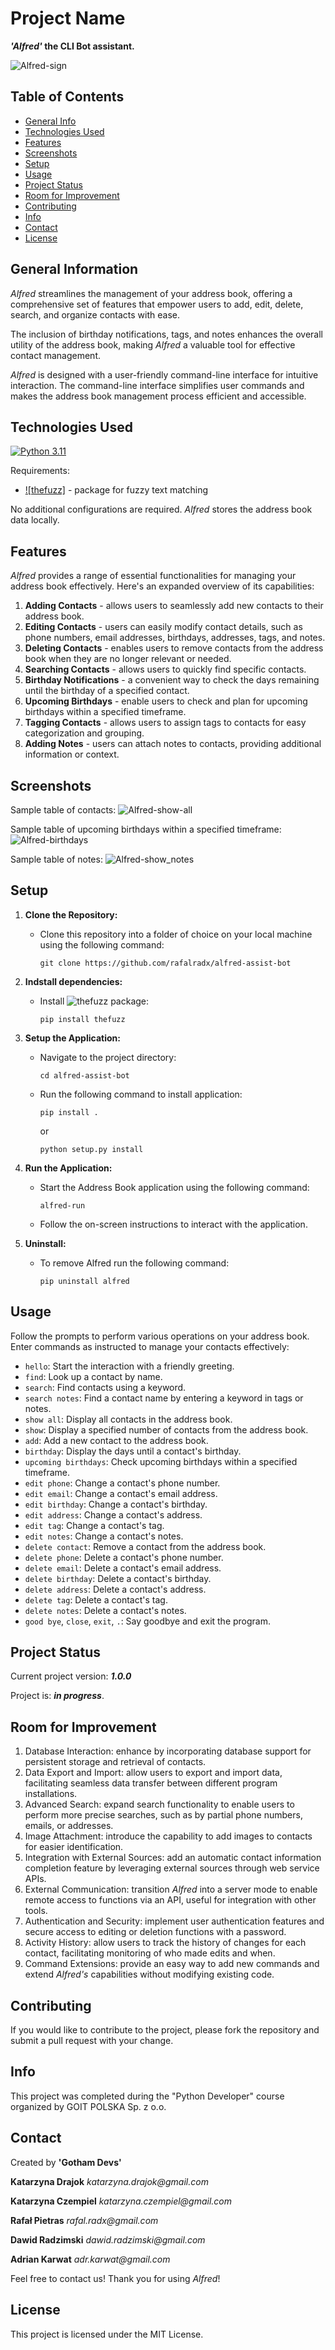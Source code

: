 # Project Name

**_'Alfred'_ the CLI Bot assistant.**

![Alfred-sign](https://github.com/rafalradx/alfred-assist-bot/blob/main/alfred/Alfred.jpg)

## Table of Contents

- [General Info](#general-information)
- [Technologies Used](#technologies-used)
- [Features](#features)
- [Screenshots](#screenshots)
- [Setup](#setup)
- [Usage](#usage)
- [Project Status](#project-status)
- [Room for Improvement](#room-for-improvement)
- [Contributing](#contributing)
- [Info](#info)
- [Contact](#contact)
- [License](#license)

## General Information

_Alfred_ streamlines the management of your address book, offering a comprehensive set of features that empower users to add, edit, delete, search, and organize contacts with ease.

The inclusion of birthday notifications, tags, and notes enhances the overall utility of the address book, making _Alfred_ a valuable tool for effective contact management.

_Alfred_ is designed with a user-friendly command-line interface for intuitive interaction. The command-line interface simplifies user commands and makes the address book management process efficient and accessible.

## Technologies Used

[![Python 3.11](https://img.shields.io/badge/python-3.11-blue.svg)](https://www.python.org/downloads/release/python-3115/)

Requirements:
   - [![thefuzz]](https://pypi.org/project/thefuzz/) - package for fuzzy text matching 

No additional configurations are required. _Alfred_ stores the address book data locally.

## Features

_Alfred_ provides a range of essential functionalities for managing your address book effectively. Here's an expanded overview of its capabilities:

1. **Adding Contacts** - allows users to seamlessly add new contacts to their address book.
2. **Editing Contacts** - users can easily modify contact details, such as phone numbers, email addresses, birthdays, addresses, tags, and notes.
3. **Deleting Contacts** - enables users to remove contacts from the address book when they are no longer relevant or needed.
4. **Searching Contacts** - allows users to quickly find specific contacts.
5. **Birthday Notifications** - a convenient way to check the days remaining until the birthday of a specified contact.
6. **Upcoming Birthdays** - enable users to check and plan for upcoming birthdays within a specified timeframe.
7. **Tagging Contacts** - allows users to assign tags to contacts for easy categorization and grouping.
8. **Adding Notes** - users can attach notes to contacts, providing additional information or context.

## Screenshots

Sample table of contacts:
![Alfred-show-all](https://github.com/rafalradx/alfred-assist-bot/blob/main/alfred/show_all.jpg)

Sample table of upcoming birthdays within a specified timeframe:
![Alfred-birthdays](https://github.com/rafalradx/alfred-assist-bot/blob/main/alfred/birthdays.jpg)

Sample table of notes:
![Alfred-show_notes](https://github.com/rafalradx/alfred-assist-bot/blob/main/alfred/show_notes.jpg)

## Setup

1. **Clone the Repository:**

   - Clone this repository into a folder of choice on your local machine using the following command:
     ```
     git clone https://github.com/rafalradx/alfred-assist-bot
     ```

2. **Indstall dependencies:**
   - Install ![thefuzz](https://pypi.org/project/thefuzz/) package:
     ```
     pip install thefuzz
     ```

3. **Setup the Application:**

   - Navigate to the project directory:
     ```
     cd alfred-assist-bot
     ```
   - Run the following command to install application:
     ```
     pip install .
     ```
     or
     ```
     python setup.py install
     ```

4. **Run the Application:**

   - Start the Address Book application using the following command:
     ```
     alfred-run
     ```
   - Follow the on-screen instructions to interact with the application.

5. **Uninstall:**
   - To remove Alfred run the following command:
     ```
     pip uninstall alfred
     ```

## Usage

Follow the prompts to perform various operations on your address book.
Enter commands as instructed to manage your contacts effectively:

- `hello`: Start the interaction with a friendly greeting.
- `find`: Look up a contact by name.
- `search`: Find contacts using a keyword.
- `search notes`: Find a contact name by entering a keyword in tags or notes.
- `show all`: Display all contacts in the address book.
- `show`: Display a specified number of contacts from the address book.
- `add`: Add a new contact to the address book.
- `birthday`: Display the days until a contact's birthday.
- `upcoming birthdays`: Check upcoming birthdays within a specified timeframe.
- `edit phone`: Change a contact's phone number.
- `edit email`: Change a contact's email address.
- `edit birthday`: Change a contact's birthday.
- `edit address`: Change a contact's address.
- `edit tag`: Change a contact's tag.
- `edit notes`: Change a contact's notes.
- `delete contact`: Remove a contact from the address book.
- `delete phone`: Delete a contact's phone number.
- `delete email`: Delete a contact's email address.
- `delete birthday`: Delete a contact's birthday.
- `delete address`: Delete a contact's address.
- `delete tag`: Delete a contact's tag.
- `delete notes`: Delete a contact's notes.
- `good bye`, `close`, `exit`, `.`: Say goodbye and exit the program.

## Project Status

Current project version: _**1.0.0**_

Project is: _**in progress**_.

## Room for Improvement

1. Database Interaction: enhance by incorporating database support for persistent storage and retrieval of contacts.
2. Data Export and Import: allow users to export and import data, facilitating seamless data transfer between different program installations.
3. Advanced Search: expand search functionality to enable users to perform more precise searches, such as by partial phone numbers, emails, or addresses.
4. Image Attachment: introduce the capability to add images to contacts for easier identification.
5. Integration with External Sources: add an automatic contact information completion feature by leveraging external sources through web service APIs.
6. External Communication: transition _Alfred_ into a server mode to enable remote access to functions via an API, useful for integration with other tools.
7. Authentication and Security: implement user authentication features and secure access to editing or deletion functions with a password.
8. Activity History: allow users to track the history of changes for each contact, facilitating monitoring of who made edits and when.
9. Command Extensions: provide an easy way to add new commands and extend _Alfred's_ capabilities without modifying existing code.

## Contributing

If you would like to contribute to the project, please fork the repository and submit a pull request with your change.

## Info

This project was completed during the "Python Developer" course organized by GOIT POLSKA Sp. z o.o.

## Contact

Created by **'Gotham Devs'**

**Katarzyna Drajok** _katarzyna.drajok@gmail.com_

**Katarzyna Czempiel** _katarzyna.czempiel@gmail.com_

**Rafał Pietras** _rafal.radx@gmail.com_

**Dawid Radzimski** _dawid.radzimski@gmail.com_

**Adrian Karwat** _adr.karwat@gmail.com_

<!-- Czy dopisać nasze role?-->

Feel free to contact us!
Thank you for using _Alfred_!

## License

This project is licensed under the MIT License.
